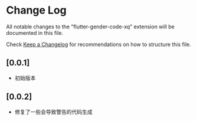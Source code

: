 # Change Log

All notable changes to the "flutter-gender-code-xq" extension will be documented in this file.

Check [Keep a Changelog](http://keepachangelog.com/) for recommendations on how to structure this file.

## [0.0.1]

- 初始版本

## [0.0.2]

- 修复了一些会导致警告的代码生成